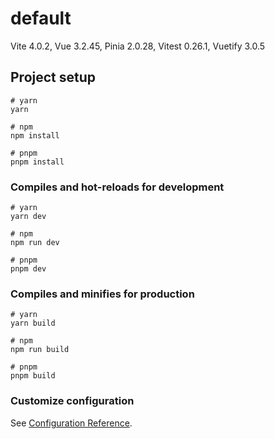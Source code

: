 # default

Vite 4.0.2, 
Vue 3.2.45, 
Pinia 2.0.28, 
Vitest 0.26.1, 
Vuetify 3.0.5

## Project setup

```
# yarn
yarn

# npm
npm install

# pnpm
pnpm install
```

### Compiles and hot-reloads for development

```
# yarn
yarn dev

# npm
npm run dev

# pnpm
pnpm dev
```

### Compiles and minifies for production

```
# yarn
yarn build

# npm
npm run build

# pnpm
pnpm build
```

### Customize configuration

See [Configuration Reference](https://vitejs.dev/config/).
